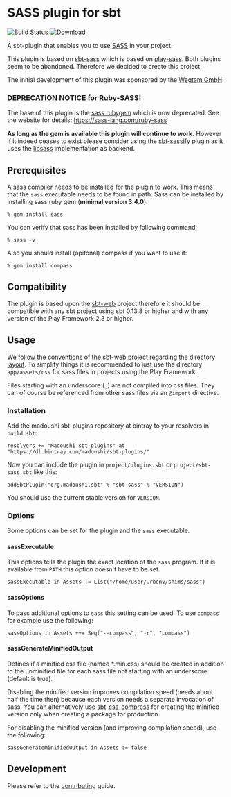 # SASS plugin for sbt

[![Build Status](https://travis-ci.org/madoushi/sbt-sass.svg?branch=master)](https://travis-ci.org/madoushi/sbt-sass)
[![Download](https://api.bintray.com/packages/madoushi/sbt-plugins/sbt-sass/images/download.svg)](https://bintray.com/madoushi/sbt-plugins/sbt-sass/_latestVersion)

A sbt-plugin that enables you to use [SASS](http://sass-lang.com/) in your
project.

This plugin is based on [sbt-sass](https://github.com/ShaggyYeti/sbt-sass)
which is based on [play-sass](https://github.com/jlitola/play-sass). Both
plugins seem to be abandoned. Therefore we decided to create this project.

The initial development of this plugin was sponsored by the [Wegtam GmbH](https://www.wegtam.com).

### DEPRECATION NOTICE for Ruby-SASS!

The base of this plugin is the [sass rubygem](https://github.com/sass/ruby-sass) 
which is now deprecated. See the website for details: https://sass-lang.com/ruby-sass

**As long as the gem is available this plugin will continue to work.** However if it
indeed ceases to exist please consider using the 
[sbt-sassify](https://github.com/irundaia/sbt-sassify) plugin as it uses the
[libsass](https://sass-lang.com/libsass) implementation as backend.

## Prerequisites

A sass compiler needs to be installed for the plugin to work. This means
that the `sass` executable needs to be found in path. Sass can be installed
by installing sass ruby gem (**minimal version 3.4.0**).

    % gem install sass

You can verify that sass has been installed by following command:

    % sass -v

Also you should install (opitonal) compass if you want to use it:

    % gem install compass

## Compatibility

The plugin is based upon the [sbt-web](https://github.com/sbt/sbt-web) project
therefore it should be compatible with any sbt project using sbt 0.13.8 or
higher and with any version of the Play Framework 2.3 or higher.

## Usage

We follow the conventions of the sbt-web project regarding the
[directory layout](https://github.com/sbt/sbt-web#file-directory-layout). To simplify things
it is recommended to just use the directory `app/assets/css` for sass files in projects using
the Play Framework.

Files starting with an underscore (`_`) are not compiled into css files. They can of course be
referenced from other sass files via an `@import` directive.

### Installation

Add the madoushi sbt-plugins repository at bintray to your resolvers in `build.sbt`:

    resolvers += "Madoushi sbt-plugins" at "https://dl.bintray.com/madoushi/sbt-plugins/"

Now you can include the plugin in `project/plugins.sbt` or `project/sbt-sass.sbt` like this:

    addSbtPlugin("org.madoushi.sbt" % "sbt-sass" % "VERSION")

You should use the current stable version for `VERSION`.

### Options

Some options can be set for the plugin and the `sass` executable.

#### sassExecutable

This options tells the plugin the exact location of the `sass` program. If it is available from `PATH` this option doesn't have to be set.

    sassExecutable in Assets := List("/home/user/.rbenv/shims/sass")

#### sassOptions

To pass additional options to `sass` this setting can be used. To use `compass` for example use the following:

    sassOptions in Assets ++= Seq("--compass", "-r", "compass")

#### sassGenerateMinifiedOutput

Defines if a minified css file (named *.min.css) should be created in addition to the unminified file for each sass 
file not starting with an underscore (default is true).

Disabling the minified version improves compilation speed (needs about half the time then) because
each version needs a separate invocation of sass. You can alternatively use 
[sbt-css-compress](https://github.com/noisycr1cket/sbt-css-compress) for creating the minified version 
only when creating a package for production.

For disabling the minified version (and improving compilation speed), use the following:

    sassGenerateMinifiedOutput in Assets := false

## Development

Please refer to the [contributing](CONTRIBUTING.md) guide.

